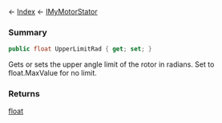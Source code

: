 ← [Index](Api-Index) ← [IMyMotorStator](Sandbox.ModAPI.Ingame.IMyMotorStator)

### Summary

```csharp
public float UpperLimitRad { get; set; }
```

Gets or sets the upper angle limit of the rotor in radians. Set to float.MaxValue for no limit.

### Returns

[float](https://docs.microsoft.com/en-us/dotnet/api/system.single?view=netframework-4.6)

